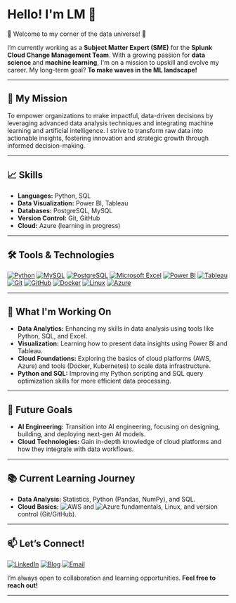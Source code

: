 # Hello! I'm LM 👋

🌟 Welcome to my corner of the data universe! 🌟

I’m currently working as a **Subject Matter Expert (SME)** for the **Splunk Cloud Change Management Team**. With a growing passion for **data science** and **machine learning**, I'm on a mission to upskill and evolve my career. My long-term goal? **To make waves in the ML landscape!**

---

## 🚀 My Mission
To empower organizations to make impactful, data-driven decisions by leveraging advanced data analysis techniques and integrating machine learning and artificial intelligence. I strive to transform raw data into actionable insights, fostering innovation and strategic growth through informed decision-making.

---

## 📈 Skills
- **Languages:** Python, SQL
- **Data Visualization:** Power BI, Tableau
- **Databases:** PostgreSQL, MySQL
- **Version Control:** Git, GitHub
- **Cloud:** Azure (learning in progress)

---

## 🛠️ Tools & Technologies
[![Python](https://img.shields.io/badge/Python-3776AB?style=for-the-badge&logo=python&logoColor=white)](https://www.python.org/)
[![MySQL](https://img.shields.io/badge/MySQL-4479A1?style=for-the-badge&logo=mysql&logoColor=white)](https://www.mysql.com/)
[![PostgreSQL](https://img.shields.io/badge/PostgreSQL-336791?style=for-the-badge&logo=postgresql&logoColor=white)](https://www.postgresql.org/)
[![Microsoft Excel](https://img.shields.io/badge/Microsoft_Excel-217346?style=for-the-badge&logo=microsoft-excel&logoColor=white)](https://www.microsoft.com/en-us/microsoft-365/excel)
[![Power BI](https://img.shields.io/badge/Power_BI-F25028?style=for-the-badge&logo=powerbi&logoColor=white)](https://powerbi.microsoft.com/)
[![Tableau](https://img.shields.io/badge/Tableau-E97627?style=for-the-badge&logo=tableau&logoColor=white)](https://www.tableau.com/)
[![Git](https://img.shields.io/badge/Git-F05032?style=for-the-badge&logo=git&logoColor=white)](https://git-scm.com/)
[![GitHub](https://img.shields.io/badge/GitHub-181717?style=for-the-badge&logo=github&logoColor=white)](https://github.com/)
[![Docker](https://img.shields.io/badge/Docker-2496ED?style=for-the-badge&logo=docker&logoColor=white)](https://www.docker.com/)
[![Linux](https://img.shields.io/badge/Linux-FCC624?style=for-the-badge&logo=linux&logoColor=black)](https://www.linux.org/)
[![Azure](https://img.shields.io/badge/Azure-0078D4?style=for-the-badge&logo=microsoftazure&logoColor=white)](https://azure.microsoft.com/)

---

## 🔭 What I'm Working On
- **Data Analytics:** Enhancing my skills in data analysis using tools like Python, SQL, and Excel.
- **Visualization:** Learning how to present data insights using Power BI and Tableau.
- **Cloud Foundations:** Exploring the basics of cloud platforms (AWS, Azure) and tools (Docker, Kubernetes) to scale data infrastructure.
- **Python and SQL:** Improving my Python scripting and SQL query optimization skills for more efficient data processing.

---

## 🎯 Future Goals
- **AI Engineering:** Transition into AI engineering, focusing on designing, building, and deploying next-gen AI models.
- **Cloud Technologies:** Gain in-depth knowledge of cloud platforms and how they integrate with data workflows.

---

## 📚 Current Learning Journey
- **Data Analysis:** Statistics, Python (Pandas, NumPy), and SQL.
- **Cloud Basics:** ![AWS](https://img.shields.io/badge/AWS-232F3E?style=for-the-badge&logo=amazonaws&logoColor=white) and ![Azure](https://img.shields.io/badge/Azure-0078D4?style=for-the-badge&logo=microsoftazure&logoColor=white) fundamentals, Linux, and version control (Git/GitHub).

---

## 📫 Let’s Connect!
[![LinkedIn](https://img.shields.io/badge/LinkedIn-0A66C2?style=for-the-badge&logo=linkedin&logoColor=white)](https://www.linkedin.com/in/lmahial/)
[![Blog](https://img.shields.io/badge/Hashnode-4B8BBE?style=for-the-badge&logo=hashnode&logoColor=white)](https://tddbylm.hashnode.dev/)
[![Email](https://img.shields.io/badge/Email-D14836?style=for-the-badge&logo=gmail&logoColor=white)](mailto:lm.datadev.10@gmail.com)

I’m always open to collaboration and learning opportunities. **Feel free to reach out!**

---
